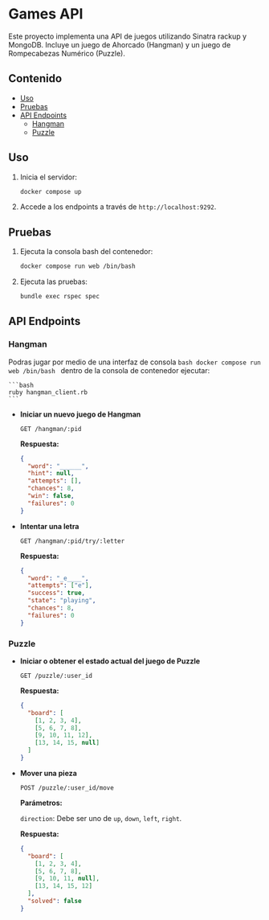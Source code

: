 # Games API

Este proyecto implementa una API de juegos utilizando Sinatra rackup y MongoDB. Incluye un juego de Ahorcado (Hangman) y un juego de Rompecabezas Numérico (Puzzle).

## Contenido

- [Uso](#uso)
- [Pruebas](#pruebas)
- [API Endpoints](#api-endpoints)
  - [Hangman](#hangman)
  - [Puzzle](#puzzle)


## Uso

1. Inicia el servidor:

    ```bash
    docker compose up
    ```

2. Accede a los endpoints a través de `http://localhost:9292`.

## Pruebas

1. Ejecuta la consola bash del contenedor:

    ```bash
    docker compose run web /bin/bash
    ```
2. Ejecuta las pruebas:
  
    ```bash
    bundle exec rspec spec
    ```

## API Endpoints

### Hangman

Podras jugar por medio de una interfaz de consola 
    ```bash
    docker compose run web /bin/bash
    ```
    dentro de la consola de contenedor ejecutar:
   
    ```bash
    ruby hangman_client.rb
    ```

    
- **Iniciar un nuevo juego de Hangman**

  ```http
  GET /hangman/:pid
  ```

  **Respuesta:**

  ```json
  {
    "word": "______",
    "hint": null,
    "attempts": [],
    "chances": 8,
    "win": false,
    "failures": 0
  }
  ```

- **Intentar una letra**

  ```http
  GET /hangman/:pid/try/:letter
  ```

  **Respuesta:**

  ```json
  {
    "word": "_e____",
    "attempts": ["e"],
    "success": true,
    "state": "playing",
    "chances": 8,
    "failures": 0
  }
  ```

### Puzzle

- **Iniciar o obtener el estado actual del juego de Puzzle**

  ```http
  GET /puzzle/:user_id
  ```

  **Respuesta:**

  ```json
  {
    "board": [
      [1, 2, 3, 4],
      [5, 6, 7, 8],
      [9, 10, 11, 12],
      [13, 14, 15, null]
    ]
  }
  ```

- **Mover una pieza**

  ```http
  POST /puzzle/:user_id/move
  ```

  **Parámetros:**

  `direction`: Debe ser uno de `up`, `down`, `left`, `right`.

  **Respuesta:**

  ```json
  {
    "board": [
      [1, 2, 3, 4],
      [5, 6, 7, 8],
      [9, 10, 11, null],
      [13, 14, 15, 12]
    ],
    "solved": false
  }
  ```
